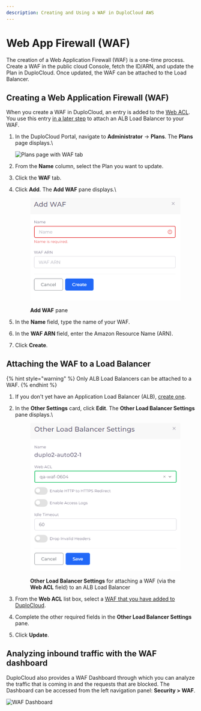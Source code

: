 ```yaml
---
description: Creating and Using a WAF in DuploCloud AWS
---
```


# Web App Firewall (WAF)

The creation of a Web Application Firewall (WAF) is a one-time process. Create a WAF in the public cloud Console, fetch the ID/ARN, and update the Plan in DuploCloud. Once updated, the WAF can be attached to the Load Balancer.&#x20;

## Creating a Web Application Firewall (WAF)

When you create a WAF in DuploCloud, an entry is added to the [Web ACL](https://docs.aws.amazon.com/waf/latest/developerguide/web-acl.html). You use this entry [in a later step](web-application-firewall-waf.md#attaching-the-waf-to-a-load-balancer) to attach an ALB Load Balancer to your WAF.

1.  In the DuploCloud Portal, navigate to **Administrator** -> **Plans**. The **Plans** page displays.\


    <div align="left">

    <img src="https://duplocloud.com/wp-content/uploads/2021/11/plan-waf.png" alt="Plans page with WAF tab">

    </div>


2. From the **Name** column, select the Plan you want to update.
3. Click the **WAF** tab.
4.  Click **Add**. The **Add WAF** pane displays.\


    <div align="left">

    <figure><img src="../../.gitbook/assets/Azure_WAF (1).png" alt=""><figcaption><p><strong>Add WAF</strong> pane</p></figcaption></figure>

    </div>


5. In the **Name** field, type the name of your WAF.
6. In the **WAF ARN** field, enter the Amazon Resource Name (ARN).
7. Click **Create**.

## Attaching the WAF to a Load Balancer

{% hint style="warning" %}
Only ALB Load Balancers can be attached to a WAF.
{% endhint %}

1. If you don't yet have an Application Load Balancer (ALB), [create one](load-balancers/#adding-a-load-balancer).
2.  In the **Other Settings** card, click **Edit**. The **Other Load Balancer Settings** pane displays.\


    <figure><img src="../../.gitbook/assets/AWS_LB_WAF_Attach.png" alt=""><figcaption><p><strong>Other Load Balancer Settings</strong> for attaching a WAF (via the <strong>Web ACL</strong> field) to an ALB Load Balancer<br></p></figcaption></figure>
3. From the **Web ACL** list box, select a [WAF that you have added to DuploCloud](web-application-firewall-waf.md#creating-a-web-application-firewall-waf).&#x20;
4. Complete the other required fields in the **Other Load Balancer Settings** pane.
5. Click **Update**.

## Analyzing inbound traffic with the WAF dashboard <a href="#1-toc-title" id="1-toc-title"></a>

DuploCloud also provides a WAF Dashboard through which you can analyze the traffic that is coming in and the requests that are blocked. The Dashboard can be accessed from the left navigation panel: **Security > WAF**.

![WAF Dashboard](<../../.gitbook/assets/waf (1).png>)
